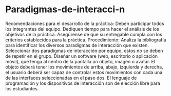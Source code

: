 # Paradigmas-de-interacci-n
Recomendaciones para el desarrollo de la práctica:      Deben participar todos los integrantes del equipo.     Dediquen tiempo para hacer el análisis de los objetivos de la práctica.     Asegúrense de que su entregable cumpla con los criterios establecidos para la práctica.   Procedimiento:      Analiza la bibliografía para identificar los diversos paradigmas de interacción que existen.     Seleccionar dos paradigmas de interacción por equipo, estos no se deben de repetir en el grupo.     Diseñar un software (web, escritorio o aplicación móvil), que tenga al centro de la pantalla un objeto, imagen o avatar.     El objeto deberá tener los movimientos de arriba, abajo, izquierda y derecha, el usuario deberá ser capaz de controlar estos movimientos con cada una de las interfaces seleccionadas en el paso dos.     El lenguaje de programación y los dispositivos de interacción son de elección libre para los estudiantes.
